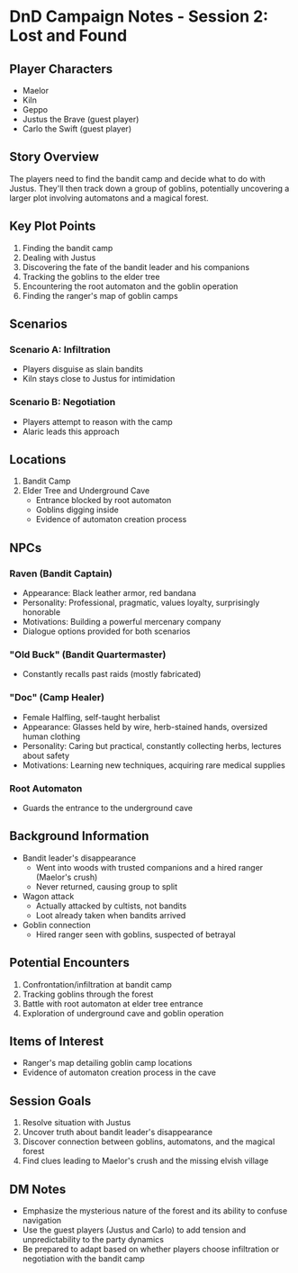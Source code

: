 # DnD Campaign Notes - Session 2: Lost and Found

## Player Characters
- Maelor
- Kiln
- Geppo
- Justus the Brave (guest player)
- Carlo the Swift (guest player)

## Story Overview
The players need to find the bandit camp and decide what to do with Justus. They'll then track down a group of goblins, potentially uncovering a larger plot involving automatons and a magical forest.

## Key Plot Points
1. Finding the bandit camp
2. Dealing with Justus
3. Discovering the fate of the bandit leader and his companions
4. Tracking the goblins to the elder tree
5. Encountering the root automaton and the goblin operation
6. Finding the ranger's map of goblin camps

## Scenarios
### Scenario A: Infiltration
- Players disguise as slain bandits
- Kiln stays close to Justus for intimidation

### Scenario B: Negotiation
- Players attempt to reason with the camp
- Alaric leads this approach

## Locations
1. Bandit Camp
2. Elder Tree and Underground Cave
   - Entrance blocked by root automaton
   - Goblins digging inside
   - Evidence of automaton creation process

## NPCs
### Raven (Bandit Captain)
- Appearance: Black leather armor, red bandana
- Personality: Professional, pragmatic, values loyalty, surprisingly honorable
- Motivations: Building a powerful mercenary company
- Dialogue options provided for both scenarios

### "Old Buck" (Bandit Quartermaster)
- Constantly recalls past raids (mostly fabricated)

### "Doc" (Camp Healer)
- Female Halfling, self-taught herbalist
- Appearance: Glasses held by wire, herb-stained hands, oversized human clothing
- Personality: Caring but practical, constantly collecting herbs, lectures about safety
- Motivations: Learning new techniques, acquiring rare medical supplies

### Root Automaton
- Guards the entrance to the underground cave

## Background Information
- Bandit leader's disappearance
  - Went into woods with trusted companions and a hired ranger (Maelor's crush)
  - Never returned, causing group to split
- Wagon attack
  - Actually attacked by cultists, not bandits
  - Loot already taken when bandits arrived
- Goblin connection
  - Hired ranger seen with goblins, suspected of betrayal

## Potential Encounters
1. Confrontation/infiltration at bandit camp
2. Tracking goblins through the forest
3. Battle with root automaton at elder tree entrance
4. Exploration of underground cave and goblin operation

## Items of Interest
- Ranger's map detailing goblin camp locations
- Evidence of automaton creation process in the cave

## Session Goals
1. Resolve situation with Justus
2. Uncover truth about bandit leader's disappearance
3. Discover connection between goblins, automatons, and the magical forest
4. Find clues leading to Maelor's crush and the missing elvish village

## DM Notes
- Emphasize the mysterious nature of the forest and its ability to confuse navigation
- Use the guest players (Justus and Carlo) to add tension and unpredictability to the party dynamics
- Be prepared to adapt based on whether players choose infiltration or negotiation with the bandit camp
